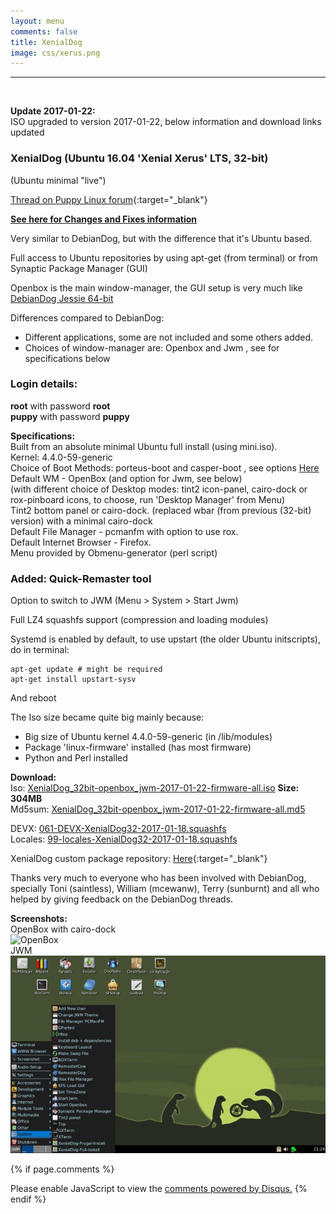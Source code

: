 ```yaml
---
layout: menu
comments: false
title: XenialDog
image: css/xerus.png
---
```


---
<br>

**Update 2017-01-22:**   
ISO upgraded to version 2017-01-22, below information and download links updated

### XenialDog (Ubuntu 16.04 'Xenial Xerus' LTS, 32-bit)
(Ubuntu minimal "live")

[Thread on Puppy Linux forum](http://murga-linux.com/puppy/viewtopic.php?t=106696){:target="_blank"}   

**[See here for Changes and Fixes information](http://murga-linux.com/puppy/viewtopic.php?p=901549#901549)**   

Very similar to DebianDog, but with the difference that it's Ubuntu based.

Full access to Ubuntu repositories by using apt-get (from terminal) or from Synaptic Package Manager (GUI)

Openbox is the main window-manager, the GUI setup is very much like [DebianDog Jessie 64-bit](zz02debiandog64.html)

Differences compared to DebianDog:
    
- Different applications, some are not included and some others added.    
- Choices of window-manager are: Openbox and Jwm , see for specifications below    

### Login details:    
**root** with password **root**        
**puppy** with password **puppy**    

**Specifications:**    
Built from an absolute minimal Ubuntu full install (using mini.iso).    
Kernel: 4.4.0-59-generic    
Choice of Boot Methods: porteus-boot and casper-boot , see options [Here](https://github.com/DebianDog/xenialdog/wiki)   
Default WM - OpenBox (and option for Jwm, see below)    
(with different choice of Desktop modes: tint2 icon-panel, cairo-dock or rox-pinboard icons, to choose, run 'Desktop Manager' from Menu)    
Tint2 bottom panel or cairo-dock.
(replaced wbar (from previous (32-bit) version) with a minimal cairo-dock       
Default File Manager - pcmanfm with option to use rox.    
Default Internet Browser - Firefox.    
Menu provided by Obmenu-generator (perl script)

### Added: Quick-Remaster tool     
 
Option to switch to JWM (Menu > System > Start Jwm)    

Full LZ4 squashfs support (compression and loading modules)    

Systemd is enabled by default, to use upstart (the older Ubuntu initscripts), do in terminal:
    
```
apt-get update # might be required    
apt-get install upstart-sysv
```    
And reboot    

The Iso size became quite big mainly because:    
- Big size of Ubuntu kernel 4.4.0-59-generic (in /lib/modules)    
- Package 'linux-firmware' installed (has most firmware)        
- Python and Perl installed    

**Download:**    
Iso: [XenialDog_32bit-openbox_jwm-2017-01-22-firmware-all.iso](https://github.com/DebianDog/xenialdog/releases/download/v0.1/XenialDog_32bit-openbox_jwm-2017-01-22-firmware-all.iso) **Size: 304MB**        
Md5sum: [XenialDog_32bit-openbox_jwm-2017-01-22-firmware-all.md5](https://github.com/DebianDog/xenialdog/releases/download/v0.1/XenialDog_32bit-openbox_jwm-2017-01-22-firmware-all.md5)   

DEVX: [061-DEVX-XenialDog32-2017-01-18.squashfs](https://github.com/DebianDog/xenialdog/releases/download/v1.0/061-DEVX-XenialDog-2016-05-21.squashfs)    
Locales: [99-locales-XenialDog32-2017-01-18.squashfs](https://github.com/DebianDog/xenialdog/releases/download/v1.0/99-locales-XenialDog-2016-05-21.squashfs)

XenialDog custom package repository:  [Here](https://debiandog.github.io/xenialdog/Packages/){:target="_blank"}        

Thanks very much to everyone who has been involved with DebianDog, specially Toni (saintless), William (mcewanw), Terry (sunburnt) and all who helped by giving feedback on the DebianDog threads.

**Screenshots:**    
OpenBox with cairo-dock    
![OpenBox](images/xendog32_cairo-dock.png)       
JWM      
![JWM](images/xendog_jwm.jpg)

{% if page.comments %}
<div id="disqus_thread"></div>
<script>

/**
*  RECOMMENDED CONFIGURATION VARIABLES: EDIT AND UNCOMMENT THE SECTION BELOW TO INSERT DYNAMIC VALUES FROM YOUR PLATFORM OR CMS.
*  LEARN WHY DEFINING THESE VARIABLES IS IMPORTANT: https://disqus.com/admin/universalcode/#configuration-variables*/
/*
var disqus_config = function () {
this.page.url = https://doglinux.github.io/doglinux/zz05xenialdog.html;  // Replace PAGE_URL with your page's canonical URL variable
// var disqus_developer = 1; // Comment out when the site is live
//        disqus_identifier = "{{ page.url }}";
};
*/
(function() { // DON'T EDIT BELOW THIS LINE
var d = document, s = d.createElement('script');
s.src = 'https://doglinux-test.disqus.com/embed.js';
s.setAttribute('data-timestamp', +new Date());
(d.head || d.body).appendChild(s);
})();
</script>
<noscript>Please enable JavaScript to view the <a href="https://disqus.com/?ref_noscript">comments powered by Disqus.</a></noscript>
{% endif %}   

